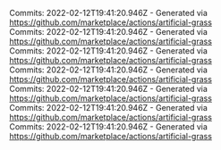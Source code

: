 Commits: 2022-02-12T19:41:20.946Z - Generated via https://github.com/marketplace/actions/artificial-grass
<br>
Commits: 2022-02-12T19:41:20.946Z - Generated via https://github.com/marketplace/actions/artificial-grass
<br>
Commits: 2022-02-12T19:41:20.946Z - Generated via https://github.com/marketplace/actions/artificial-grass
<br>
Commits: 2022-02-12T19:41:20.946Z - Generated via https://github.com/marketplace/actions/artificial-grass
<br>
Commits: 2022-02-12T19:41:20.946Z - Generated via https://github.com/marketplace/actions/artificial-grass
<br>
Commits: 2022-02-12T19:41:20.946Z - Generated via https://github.com/marketplace/actions/artificial-grass
<br>
Commits: 2022-02-12T19:41:20.946Z - Generated via https://github.com/marketplace/actions/artificial-grass
<br>
